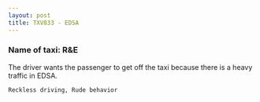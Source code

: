 ```yaml
---
layout: post
title: TXV833 - EDSA
---
```


### Name of taxi: R&E

The driver wants the passenger to get off the taxi because there is a heavy traffic in EDSA. 

```Reckless driving, Rude behavior```
